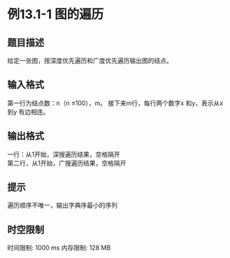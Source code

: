 # 例13.1-1 图的遍历

## 题目描述

给定一张图，按深度优先遍历和广度优先遍历输出图的结点。


## 输入格式

第一行为结点数：n（n ≤100），m。
接下来m行，每行两个数字x 和y，表示从x到y 有边相连。

## 输出格式

一行：从1开始，深搜遍历结果，空格隔开  
第二行，从1开始，广搜遍历结果，空格隔开

## 提示

遍历顺序不唯一，输出字典序最小的序列

## 时空限制

时间限制: 1000 ms
内存限制: 128 MB
